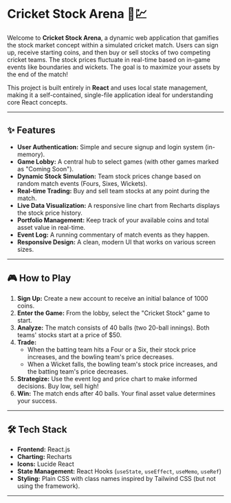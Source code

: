 # Cricket Stock Arena 🏏💹

Welcome to **Cricket Stock Arena**, a dynamic web application that gamifies the stock market concept within a simulated cricket match. Users can sign up, receive starting coins, and then buy or sell stocks of two competing cricket teams. The stock prices fluctuate in real-time based on in-game events like boundaries and wickets. The goal is to maximize your assets by the end of the match!

This project is built entirely in **React** and uses local state management, making it a self-contained, single-file application ideal for understanding core React concepts.
 
---

## ✨ Features

- **User Authentication:** Simple and secure signup and login system (in-memory).
- **Game Lobby:** A central hub to select games (with other games marked as "Coming Soon").
- **Dynamic Stock Simulation:** Team stock prices change based on random match events (Fours, Sixes, Wickets).
- **Real-time Trading:** Buy and sell team stocks at any point during the match.
- **Live Data Visualization:** A responsive line chart from Recharts displays the stock price history.
- **Portfolio Management:** Keep track of your available coins and total asset value in real-time.
- **Event Log:** A running commentary of match events as they happen.
- **Responsive Design:** A clean, modern UI that works on various screen sizes.

---

## 🎮 How to Play

1. **Sign Up:** Create a new account to receive an initial balance of 1000 coins.
2. **Enter the Game:** From the lobby, select the "Cricket Stock" game to start.
3. **Analyze:** The match consists of 40 balls (two 20-ball innings). Both teams' stocks start at a price of $50.
4. **Trade:**
   - When the batting team hits a Four or a Six, their stock price increases, and the bowling team's price decreases.
   - When a Wicket falls, the bowling team's stock price increases, and the batting team's price decreases.
5. **Strategize:** Use the event log and price chart to make informed decisions. Buy low, sell high!
6. **Win:** The match ends after 40 balls. Your final asset value determines your success.

---

## 🛠️ Tech Stack

- **Frontend:** React.js  
- **Charting:** Recharts  
- **Icons:** Lucide React  
- **State Management:** React Hooks (`useState`, `useEffect`, `useMemo`, `useRef`)  
- **Styling:** Plain CSS with class names inspired by Tailwind CSS (but not using the framework).  

---


